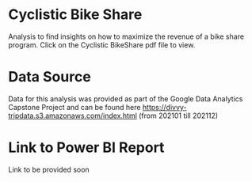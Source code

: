 # Cyclistic Bike Share
Analysis to find insights on how to maximize the revenue of a bike share program. Click on the Cyclistic BikeShare pdf file to view.

# Data Source
Data for this analysis was provided as part of the Google Data Analytics Capstone Project and can be found here https://divvy-tripdata.s3.amazonaws.com/index.html (from 202101 till 202112)

# Link to Power BI Report
Link to be provided soon
